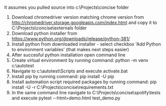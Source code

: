 It assumes you pulled source into c:\Projects\concise folder
1. Download chromedriver version matching chrome version from http://chromedriver.storage.googleapis.com/index.html and copy it to C:\Projects\concise\externals folder
2. Download python installer from https://www.python.org/downloads/release/python-381/
3. Install python from downloaded installer - select checkbox 'Add Python to environment variables' (that makes next steps easier)
4. After succesful python installation open command line
5. Create virtual environment by running command: python -m venv c:\autotest
6. Navigate to c:\autotest\Scripts and execute activate.bat 
7. Install pip by running command: pip install -U pip
8. Install automation script required packages by running command: pip install -U -r C:\Projects\concise\requirements.txt
9. In the same command line navigate to C:\Projects\concise\spotify\tests and execute pytest --html=demo.html test_demo.py 
